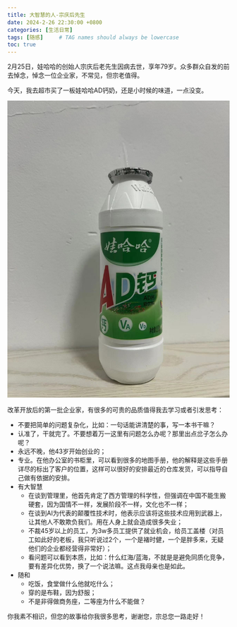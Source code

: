 ```yaml
---
title: 大智慧的人-宗庆后先生
date: 2024-2-26 22:30:00 +0800
categories: [生活日常]
tags: [随感]     # TAG names should always be lowercase
toc: true
---
```


2月25日，娃哈哈的创始人宗庆后老先生因病去世，享年79岁。众多群众自发的前去悼念，悼念一位企业家，不常见，但宗老值得。

今天，我去超市买了一板娃哈哈AD钙奶，还是小时候的味道，一点没变。

![](../assets/image/index/wahaha.jpeg)

改革开放后的第一批企业家，有很多的可贵的品质值得我去学习或者引发思考：
* 不要把简单的问题复杂化，比如：一句话能讲清楚的事，写一本书干嘛？
* 认准了，干就完了。不要想着万一这里有问题怎么办呢？那里出点岔子怎么办呢？
* 永远不晚，他43岁开始创业的；
* 专业。在他办公室的书柜里，可以看到很多的地图手册，他的解释是这些手册详尽的标出了客户的位置，这样可以很好的安排最近的仓库发货，可以指导自己做有依据的安排。
* 有大智慧
  * 在谈到管理里，他首先肯定了西方管理的科学性，但强调在中国不能生搬硬套，因为国情不一样，发展阶段不一样，文化也不一样；
  * 在谈到AI为代表的颠覆性技术时，他表示应该将这些技术应用到武器上，让其他人不敢欺负我们。用在人身上就会造成很多失业；
  * 不裁45岁以上的员工，为3w多员工提供了就业机会，给员工盖楼（对员工如此好的老板，我只听说过2个，一个是褚时健，一个是胖多来，无疑他们的企业都经营得非常好）；
  * 看问题可以看到本质，比如：什么红海/蓝海，不就是是避免同质化竞争，要有差异化优势，换了一个说法嘛。这点我母亲也是如此。
* 随和
  * 吃饭，食堂做什么他就吃什么；
  * 穿的是布鞋，因为舒服；
  * 不是非得做商务座，二等座为什么不能做？

你我素不相识，但您的故事给你我很多思考，谢谢您，宗总您一路走好！



